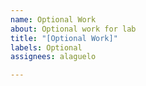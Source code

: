 ```yaml
---
name: Optional Work
about: Optional work for lab
title: "[Optional Work]"
labels: Optional
assignees: alaguelo

---
```



